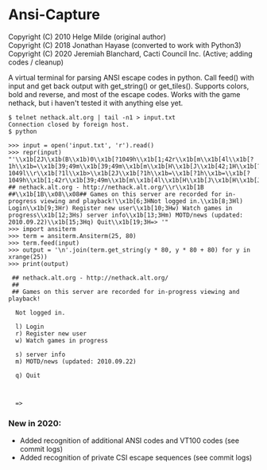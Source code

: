 # Ansi-Capture

Copyright (C) 2010 Helge Milde (original author)  
Copyright (C) 2018 Jonathan Hayase (converted to work with Python3)  
Copyright (C) 2020 Jeremiah Blanchard, Cacti Council Inc. (Active; adding codes / cleanup)

A virtual terminal for parsing ANSI escape codes in python. Call feed() with input and get back output with get_string() or get_tiles(). Supports colors, bold and reverse, and most of the escape codes. Works with the game nethack, but i haven't tested it with anything else yet.

    $ telnet nethack.alt.org | tail -n1 > input.txt
    Connection closed by foreign host.
    $ python

    >>> input = open('input.txt', 'r').read()
    >>> repr(input)
    "'\\x1b[2J\\x1b(B\\x1b)0\\x1b[?1049h\\x1b[1;42r\\x1b[m\\x1b[4l\\x1b[?1h\\x1b=\\x1b[39;49m\\x1b[39;49m\\x1b[m\\x1b[H\\x1b[J\\x1b[42;1H\\x1b[?1049l\\r\\x1b[?1l\\x1b>\\x1b[2J\\x1b[?1h\\x1b=\\x1b[?1h\\x1b=\\x1b[?1049h\\x1b[1;42r\\x1b[39;49m\\x1b[m\\x1b[4l\\x1b[H\\x1b[J\\x1b[H\\x1b[J\\x1b[1B ## nethack.alt.org - http://nethack.alt.org/\\r\\x1b[1B ##\\x1b[1B\\x08\\x08## Games on this server are recorded for in-progress viewing and playback!\\x1b[6;3HNot logged in.\\x1b[8;3Hl) Login\\x1b[9;3Hr) Register new user\\x1b[10;3Hw) Watch games in progress\\x1b[12;3Hs) server info\\x1b[13;3Hm) MOTD/news (updated: 2010.09.22)\\x1b[15;3Hq) Quit\\x1b[19;3H=> '"
    >>> import ansiterm
    >>> term = ansiterm.Ansiterm(25, 80)
    >>> term.feed(input)
    >>> output = '\n'.join(term.get_string(y * 80, y * 80 + 80) for y in xrange(25))
    >>> print(output)
    
     ## nethack.alt.org - http://nethack.alt.org/
     ##
     ## Games on this server are recorded for in-progress viewing and playback!
     
      Not logged in.
      
      l) Login
      r) Register new user
      w) Watch games in progress
      
      s) server info
      m) MOTD/news (updated: 2010.09.22)
      
      q) Quit
      
      
      
      =>
    

### New in 2020:
- Added recognition of additional ANSI codes and VT100 codes (see commit logs)
- Added recognition of private CSI escape sequences (see commit logs)
